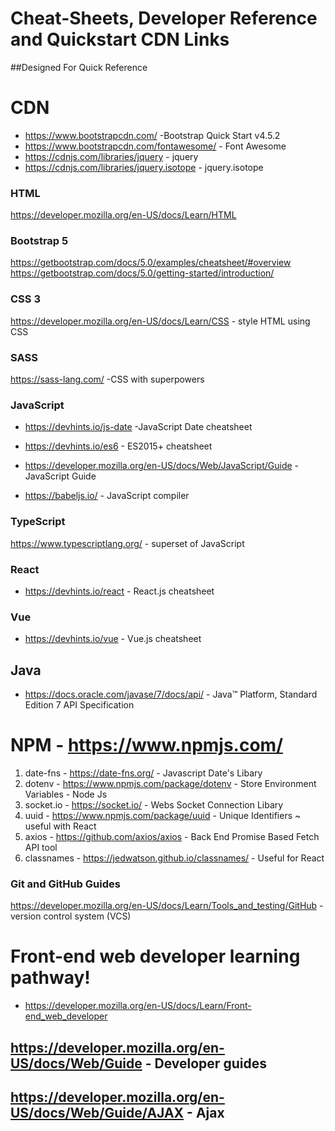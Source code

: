 # Cheat-Sheets, Developer Reference and Quickstart CDN Links
##Designed For Quick Reference 

# CDN
- https://www.bootstrapcdn.com/ -Bootstrap Quick Start v4.5.2
- https://www.bootstrapcdn.com/fontawesome/ - Font Awesome
- https://cdnjs.com/libraries/jquery - jquery
- https://cdnjs.com/libraries/jquery.isotope - jquery.isotope

### HTML
https://developer.mozilla.org/en-US/docs/Learn/HTML 

### Bootstrap 5
https://getbootstrap.com/docs/5.0/examples/cheatsheet/#overview
https://getbootstrap.com/docs/5.0/getting-started/introduction/

### CSS 3
https://developer.mozilla.org/en-US/docs/Learn/CSS - style HTML using CSS

### SASS
https://sass-lang.com/ -CSS with superpowers

### JavaScript
- https://devhints.io/js-date -JavaScript Date cheatsheet
- https://devhints.io/es6 - ES2015+ cheatsheet
- https://developer.mozilla.org/en-US/docs/Web/JavaScript/Guide - JavaScript Guide


- https://babeljs.io/ - JavaScript compiler

### TypeScript
https://www.typescriptlang.org/ - superset of JavaScript

### React
- https://devhints.io/react - React.js cheatsheet


### Vue
- https://devhints.io/vue - Vue.js cheatsheet

## Java
- https://docs.oracle.com/javase/7/docs/api/ - Java™ Platform, Standard Edition 7 API Specification

# NPM - https://www.npmjs.com/
1. date-fns - https://date-fns.org/ - Javascript Date's Libary
2. dotenv - https://www.npmjs.com/package/dotenv - Store Environment Variables - Node Js
3. socket.io - https://socket.io/ - Webs Socket Connection Libary
4. uuid - https://www.npmjs.com/package/uuid - Unique Identifiers ~ useful with React
5. axios - https://github.com/axios/axios - Back End Promise Based Fetch API tool
6. classnames - https://jedwatson.github.io/classnames/ - Useful for React


### Git and GitHub Guides
https://developer.mozilla.org/en-US/docs/Learn/Tools_and_testing/GitHub - version control system (VCS)

# Front-end web developer learning pathway!
- https://developer.mozilla.org/en-US/docs/Learn/Front-end_web_developer 

## https://developer.mozilla.org/en-US/docs/Web/Guide - Developer guides

## https://developer.mozilla.org/en-US/docs/Web/Guide/AJAX - Ajax
